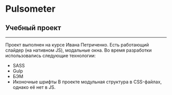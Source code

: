 # Pulsometer
## Учебный проект
---
Проект выполнен на курсе Ивана Петриченко. Есть работающий слайдер (на нативном JS), модальные окна.
Во время разработки использовались следующие технологии:
- SASS
- Gulp
- БЭМ
- Иконочные шрифты
В проекте модульная структура в CSS-файлах, однако её нет в JS.
